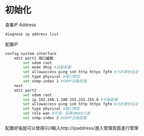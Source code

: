 # 初始化 #

查看IP Address 

```bash
diagnose ip address list 
```

配置IP

```bash
config system interface 
    edit port1 端口編號
        set vdom root 
        set mode dhcp #自動配置
        set allowaccess ping ssh http https fgfm #允許哪些協定
        set type physical #接口類型
        set snmp-index 1 #SNMP自動配置
    next
    edit port2 
        set vdom root 
        set ip 192.168.1.100 255.255.255.0 #手動配置
        set allowaccess ping ssh http https fgfm #允許哪些協定
        set type physical #接口類型
        set role wan #可選，設置為WAN介面
        set snmp-index 2 #SNMP自動配置
```

配置好後就可以使用GUI輸入http://ipaddress/進入管理頁面進行管理